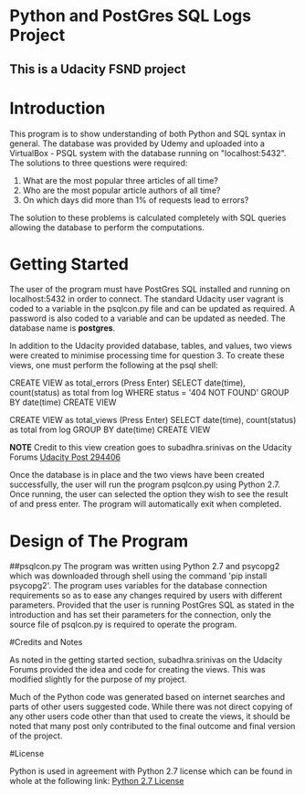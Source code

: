 # Python and PostGres SQL Logs Project
## This is a Udacity FSND project

# Introduction

This program is to show understanding of both Python and SQL syntax in general.  The database was provided by Udemy and uploaded into a VirtualBox - PSQL system with the database running on "localhost:5432". The solutions to three questions were required:

1. What are the most popular three articles of all time?
2. Who are the most popular article authors of all time?
3. On which days did more than 1% of requests lead to errors?

The solution to these problems is calculated completely with SQL queries allowing the database to perform the computations.

# Getting Started

The user of the program must have PostGres SQL installed and running on localhost:5432 in order to connect.  The standard Udacity user vagrant is coded to a variable in the psqlcon.py file and can be updated as required.  A password is also coded to a variable and can be updated as needed.  The database name is **postgres**.

In addition to the Udacity provided database, tables, and values, two views were created to minimise processing time for question 3.  To create these views, one must perform the following at the psql shell:

CREATE VIEW as total_errors (Press Enter)
SELECT date(time), count(status) as total from log
WHERE status = '404 NOT FOUND'
GROUP BY date(time)
CREATE VIEW

CREATE VIEW as total_views (Press Enter)
SELECT date(time), count(status) as total from log
GROUP BY date(time)
CREATE VIEW

**NOTE** Credit to this view creation goes to subadhra.srinivas on the Udacity Forums [Udacity Post 294406](https://discussions.udacity.com/t/is-my-query-3-results-right/294406)

Once the database is in place and the two views have been created successfully, the user will run the program psqlcon.py using Python 2.7.  Once running, the user can selected the option they wish to see the result of and press enter.  The program will automatically exit when completed.

# Design of The Program
##psqlcon.py
The program was written using Python 2.7 and psycopg2 which was downloaded through shell using the command 'pip install psycopg2'.  The program uses variables for the database connection requirements so as to ease any changes required by users with different parameters.  Provided that the user is running PostGres SQL as stated in the introduction and has set their parameters for the connection, only the source file of psqlcon.py is required to operate the program.

#Credits and Notes

As noted in the getting started section, subadhra.srinivas on the Udacity Forums provided the idea and code for creating the views.  This was modified slightly for the purpose of my project.

Much of the Python code was generated based on internet searches and parts of other users suggested code.  While there was not direct copying of any other users code other than that used to create the views, it should be noted that many post only contributed to the final outcome and final version of the project.

#License

Python is used in agreement with Python 2.7 license which can be found in whole at the following link: [Python 2.7 License](https://www.python.org/download/releases/2.7/license/)
